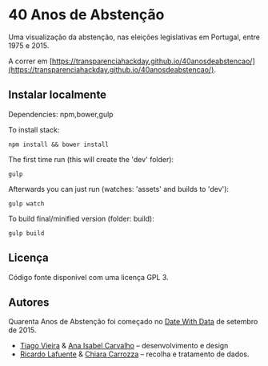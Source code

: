 # 40 Anos de Abstenção

Uma visualização da abstenção, nas eleições legislativas em Portugal, entre 1975 e 2015.

A correr em [https://transparenciahackday.github.io/40anosdeabstencao/](https://transparenciahackday.github.io/40anosdeabstencao/).


## Instalar localmente

Dependencies: npm,bower,gulp

To install stack:

    npm install && bower install

The first time run (this will create the 'dev' folder):

    gulp
    
Afterwards you can just run (watches: 'assets' and builds to 'dev'):

    gulp watch

To build final/minified version (folder: build):

    gulp build
    

## Licença

Código fonte disponível com uma licença GPL 3.

## Autores

Quarenta Anos de Abstenção</strong> foi começado no [Date With Data](http://datewithdata.pt) de setembro de 2015.

 * [Tiago Vieira](http://tiagovieira.pt) &amp; [Ana Isabel Carvalho](http://twitter.com/aiscarvalho) &ndash; desenvolvimento e design
 * [Ricardo Lafuente](http://twitter.com/rlaf) &amp; [Chiara Carrozza](http://www.ces.uc.pt/investigadores/index.php?action=bio&amp;id_investigador=592) &ndash; recolha e tratamento de dados.
